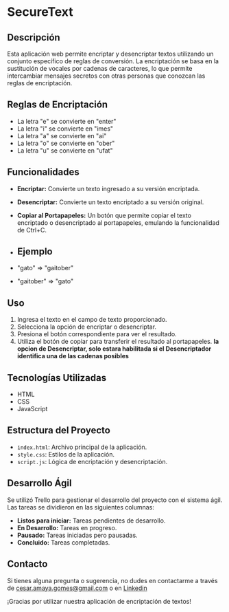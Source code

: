 # SecureText 

## Descripción

Esta aplicación web permite encriptar y desencriptar textos utilizando un conjunto específico de reglas de conversión. La encriptación se basa en la sustitución de vocales por cadenas de caracteres, lo que permite intercambiar mensajes secretos con otras personas que conozcan las reglas de encriptación.

## Reglas de Encriptación

- La letra "e" se convierte en "enter"
- La letra "i" se convierte en "imes"
- La letra "a" se convierte en "ai"
- La letra "o" se convierte en "ober"
- La letra "u" se convierte en "ufat"

## Funcionalidades

- **Encriptar:** Convierte un texto ingresado a su versión encriptada.
- **Desencriptar:** Convierte un texto encriptado a su versión original.
- **Copiar al Portapapeles:** Un botón que permite copiar el texto encriptado o desencriptado al portapapeles, emulando la funcionalidad de Ctrl+C.

- ## Ejemplo

- "gato" => "gaitober"
- "gaitober" => "gato"

## Uso

1. Ingresa el texto en el campo de texto proporcionado.
2. Selecciona la opción de encriptar o desencriptar.
3. Presiona el botón correspondiente para ver el resultado.
4. Utiliza el botón de copiar para transferir el resultado al portapapeles.
**la opcion de Desencriptar, solo estara habilitada si el Desencriptador identifica una de las cadenas posibles**

## Tecnologías Utilizadas

- HTML
- CSS
- JavaScript

## Estructura del Proyecto

- `index.html`: Archivo principal de la aplicación.
- `style.css`: Estilos de la aplicación.
- `script.js`: Lógica de encriptación y desencriptación.

## Desarrollo Ágil

Se utilizó Trello para gestionar el desarrollo del proyecto con el sistema ágil. Las tareas se dividieron en las siguientes columnas:

- **Listos para iniciar:** Tareas pendientes de desarrollo.
- **En Desarrollo:** Tareas en progreso.
- **Pausado:** Tareas iniciadas pero pausadas.
- **Concluido:** Tareas completadas.



## Contacto

Si tienes alguna pregunta o sugerencia, no dudes en contactarme a través de cesar.amaya.gomes@gmail.com o en [Linkedin](https://www.linkedin.com/in/cesar-amaya-gomez/)

¡Gracias por utilizar nuestra aplicación de encriptación de textos!
